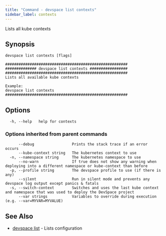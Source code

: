```yaml
---
title: "Command - devspace list contexts"
sidebar_label: contexts
---
```



Lists all kube contexts

## Synopsis


```
devspace list contexts [flags]
```

```
#######################################################
############## devspace list contexts #################
#######################################################
Lists all available kube contexts

Example:
devspace list contexts
#######################################################
```
## Options

```
  -h, --help   help for contexts
```

### Options inherited from parent commands

```
      --debug                 Prints the stack trace if an error occurs
      --kube-context string   The kubernetes context to use
  -n, --namespace string      The kubernetes namespace to use
      --no-warn               If true does not show any warning when deploying into a different namespace or kube-context than before
  -p, --profile string        The devspace profile to use (if there is any)
      --silent                Run in silent mode and prevents any devspace log output except panics & fatals
  -s, --switch-context        Switches and uses the last kube context and namespace that was used to deploy the DevSpace project
      --var strings           Variables to override during execution (e.g. --var=MYVAR=MYVALUE)
```

## See Also

* [devspace list](../../cli/commands/devspace_list)	 - Lists configuration
